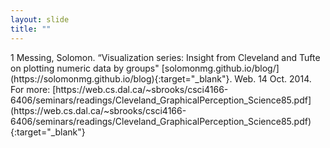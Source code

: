 ```yaml
---
layout: slide
title: ""
---
```


<section data-background-image="assets/images/Slide09.png" data-background-size="90%" data-background-position="center"></section>

<section markdown="1">  
1 Messing, Solomon. “Visualization series: Insight from Cleveland and Tufte on plotting numeric data by groups" [solomonmg.github.io/blog/](https://solomonmg.github.io/blog){:target="_blank"}. Web. 14 Oct. 2014.  
For more: [https://web.cs.dal.ca/~sbrooks/csci4166-6406/seminars/readings/Cleveland_GraphicalPerception_Science85.pdf](https://web.cs.dal.ca/~sbrooks/csci4166-6406/seminars/readings/Cleveland_GraphicalPerception_Science85.pdf){:target="_blank"}
</section>
